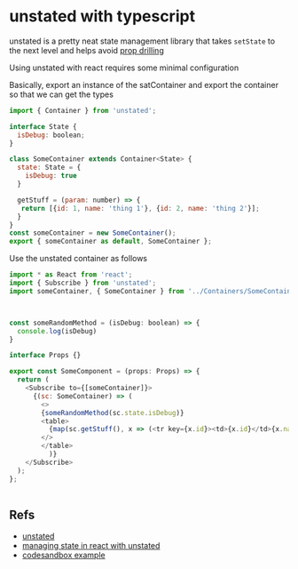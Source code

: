 # unstated with typescript

unstated is a pretty neat state management library that takes `setState` to the next level and helps avoid [prop drilling](https://blog.kentcdodds.com/prop-drilling-bb62e02cb691) 

Using unstated with react requires some minimal configuration

Basically, export an instance of the satContainer and export the container so that we can get the types

```javascript
import { Container } from 'unstated';

interface State {
  isDebug: boolean;
}

class SomeContainer extends Container<State> {
  state: State = {
    isDebug: true
  }

  getStuff = (param: number) => {
   return [{id: 1, name: 'thing 1'}, {id: 2, name: 'thing 2'}];
  }
}
const someContainer = new SomeContainer();
export { someContainer as default, SomeContainer };
```

Use the unstated container as follows

```javascript
import * as React from 'react';
import { Subscribe } from 'unstated';
import someContainer, { SomeContainer } from '../Containers/SomeContainer';



const someRandomMethod = (isDebug: boolean) => {
  console.log(isDebug)
}

interface Props {}

export const SomeComponent = (props: Props) => {
  return (
    <Subscribe to={[someContainer]}>
      {(sc: SomeContainer) => (
        <>
        {someRandomMethod(sc.state.isDebug)}
        <table>
          {map(sc.getStuff(), x => (<tr key={x.id}><td>{x.id}</td>{x.name}<td</td></tr>)}
        </>
        </table>
          )}
    </Subscribe>
  );
};
        

```

## Refs

- [unstated](https://github.com/jamiebuilds/unstated)
- [managing state in react with unstated](https://able.bio/drenther/managing-state-in-react-with-unstated--35akdue)
- [codesandbox example](https://codesandbox.io/s/ko27x3wvm3)
